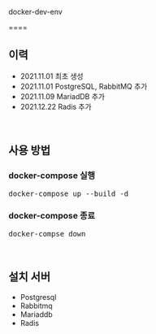 docker-dev-env

====

이력
----
* 2021.11.01 최초 생성
* 2021.11.01 PostgreSQL, RabbitMQ 추가
* 2021.11.09 MariadDB 추가
* 2021.12.22 Radis 추가

</br>

사용 방법 
----
### docker-compose 실행
<pre>
docker-compose up --build -d
</pre>

### docker-compose 종료
<pre>
docker-compse down
</pre>

</br>

설치 서버
----
+ Postgresql
+ Rabbitmq
+ Mariaddb
+ Radis
   
